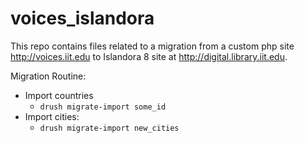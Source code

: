 # voices_islandora

This repo contains files related to a migration from a custom php site http://voices.iit.edu to Islandora 8 site at http://digital.library.iit.edu.


Migration Routine:
  * Import countries
    * `drush migrate-import some_id`
  * Import cities:
    * `drush migrate-import new_cities`
